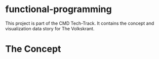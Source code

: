 # functional-programming
This project is part of the CMD Tech-Track. It contains the concept and visualization data story for The Volkskrant.

# The Concept
